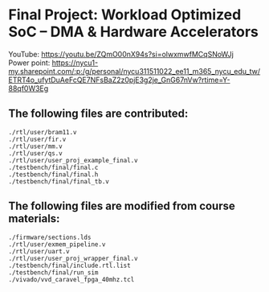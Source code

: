 # Final Project: Workload Optimized SoC – DMA & Hardware Accelerators​

YouTube: https://youtu.be/ZQmO00nX94s?si=olwxmwfMCqSNoWJj  
Power point: https://nycu1-my.sharepoint.com/:p:/g/personal/nycu311511022_ee11_m365_nycu_edu_tw/ETRT4o_ufytDuAeFcQE7NFsBaZ2z0pjE3g2je_GnG67nVw?rtime=Y-88qf0W3Eg 

## The following files are contributed:  
```
./rtl/user/bram11.v
./rtl/user/fir.v
./rtl/user/mm.v
./rtl/user/qs.v
./rtl/user/user_proj_example_final.v
./testbench/final/final.c
./testbench/final/final.h
./testbench/final/final_tb.v
```

## The following files are modified from course materials:
```
./firmware/sections.lds
./rtl/user/exmem_pipeline.v
./rtl/user/uart.v
./rtl/user/user_proj_wrapper_final.v
./testbench/final/include.rtl.list
./testbench/final/run_sim
./vivado/vvd_caravel_fpga_40mhz.tcl
```
